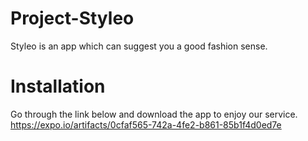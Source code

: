 # Project-Styleo
Styleo is an app which can suggest you a good fashion sense.

# Installation 
Go through the link below and download the app to enjoy our service.
https://expo.io/artifacts/0cfaf565-742a-4fe2-b861-85b1f4d0ed7e
